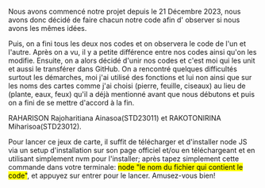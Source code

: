 Nous avons commencé notre projet depuis le 21 Décembre 2023, nous avons donc décidé de faire chacun notre code afin d' observer si nous avons les mêmes idées. 

Puis, on a fini tous les deux nos codes et on observera le code de l'un et l'autre. Après on a vu, il y a petite différence entre nos codes ainsi qu'on les modifie. Ensuite, on a alors décidé d'unir nos codes et c'est moi qui les unit et aussi le transférer dans GitHub. On a rencontré quelques difficultés surtout les démarches, moi j'ai utilisé des fonctions et lui non ainsi que sur les noms des cartes comme j'ai choisi (pierre, feuille, ciseaux) au lieu de (plante, eaux, feux) qu'il a déjà mentionné avant que nous débutons et puis on a fini de se mettre d'accord à la fin.

RAHARISON Rajoharitiana Ainasoa(STD23011) et RAKOTONIRINA Miharisoa(STD23012).

Pour lancer ce jeux de carte, il suffit de télécharger et d'installer node JS via un setup d'installation sur son page officiel et/ou en téléchargeant et en utilisant simplement nvm pour l'installer; après tapez simplement cette commande dans votre terminale: <mark>node "le nom du fichier qui contient le code"</mark>, et appuyez sur entrer pour le lancer. Amusez-vous bien!
